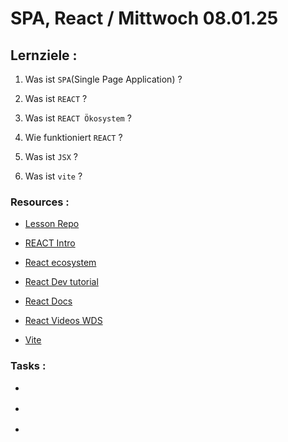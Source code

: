 # SPA, React / Mittwoch 08.01.25

## Lernziele :

1. Was ist `SPA`(Single Page Application) ?

2. Was ist `REACT` ?

3. Was ist `REACT Ökosystem` ?

4. Wie funktioniert `REACT` ?

5. Was ist `JSX` ?

6. Was ist `vite` ?

### Resources :

- [Lesson Repo]()

- [REACT Intro](https://www.youtube.com/watch?v=Tn6-PIqc4UM)

- [React ecosystem](https://dev.to/avinashvagh/react-ecosystem-in-2024-418k)

- [React Dev tutorial](https://react.dev/)

- [React Docs](https://legacy.reactjs.org/)

- [React Videos WDS](https://www.youtube.com/@WebDevSimplified/search)

- [Vite](https://vite.dev/)

### Tasks :

- []()

- []()

- []()
